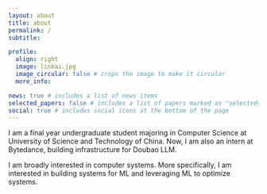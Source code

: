 ```yaml
---
layout: about
title: about
permalink: /
subtitle:

profile:
  align: right
  image: linkai.jpg
  image_circular: false # crops the image to make it circular
  more_info: 

news: true # includes a list of news items
selected_papers: false # includes a list of papers marked as "selected={true}"
social: true # includes social icons at the bottom of the page
---
```


I am a final year undergraduate student majoring in Computer Science at University of Science and Technology of China. Now, I am also an intern at Bytedance, building infrastructure for Doubao LLM.

I am broadly interested in computer systems. More specifically, I am interested in building systems for ML and leveraging ML to optimize systems.
